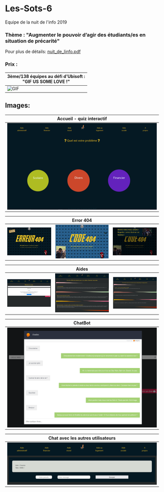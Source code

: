 # Les-Sots-6
Equipe de la nuit de l'info 2019

### Thème : "Augmenter le pouvoir d’agir des étudiants/es en situation de précarité"
Pour plus de détails: [nuit_de_linfo.pdf](nuit_de_linfo.pdf)

### Prix :

| 3ème/138 équipes au défi d'Ubisoft : </br> "GIF US SOME LOVE !" |
| --- |
| ![GIF](site/images/ubisoft.gif) |

## Images:

| Accueil - quiz interactif |
| --- |
| ![Home](img/home.png) |

| | Error 404 | |
| --- | --- | --- |
| ![404 1](img/404.png) | ![404 2](img/404%20troll.png) | ![404 3](img/404%20troll%20end.png) |

| | Aides | |
| --- | --- | --- |
| ![Aide Administratif](img/Aide%20Administratif.png) | ![Aide Financier](img/Aide%20Financier.png) | ![Aide Moral](img/Aide%20Moral.png) | ![Aide Logement](img/Aide%20Logement.png) | ![Aide Sociale](img/Aide%20Sociale.png) |


| ChatBot |
| --- |
| ![chatbot](img/chatbot.png) |

| Chat avec les autres utilisateurs |
| --- |
| ![chat](img/chat.png) |
